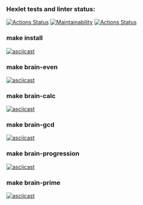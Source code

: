 ### Hexlet tests and linter status:

[![Actions Status](https://github.com/mbaray/php-project-lvl1/workflows/hexlet-check/badge.svg)](https://github.com/mbaray/php-project-lvl1/actions)
[![Maintainability](https://api.codeclimate.com/v1/badges/f925f12fdee9a08afe26/maintainability)](https://codeclimate.com/github/mbaray/php-project-lvl1/maintainability)
[![Actions Status](https://github.com/mbaray/php-project-lvl1/workflows/lint-check/badge.svg)](https://github.com/mbaray/php-project-lvl1/actions)
### make install
[![asciicast](https://asciinema.org/a/vSLdgdwrLmh7RjxxNZNzVUplz.svg)](https://asciinema.org/a/vSLdgdwrLmh7RjxxNZNzVUplz)
### make brain-even
[![asciicast](https://asciinema.org/a/xBSfGzecUVDphvEMgGyvSgMzy.svg)](https://asciinema.org/a/xBSfGzecUVDphvEMgGyvSgMzy)
### make brain-calc
[![asciicast](https://asciinema.org/a/mQ0dLmDVLOTOT6AZ3MdlLMGcG.svg)](https://asciinema.org/a/mQ0dLmDVLOTOT6AZ3MdlLMGcG)
### make brain-gcd
[![asciicast](https://asciinema.org/a/NGpP0J8NR4pObQWYf1neFO9sU.svg)](https://asciinema.org/a/NGpP0J8NR4pObQWYf1neFO9sU)
### make brain-progression
[![asciicast](https://asciinema.org/a/R3WFG8XKaHRK59sSVDR0QKE9J.svg)](https://asciinema.org/a/R3WFG8XKaHRK59sSVDR0QKE9J)
### make brain-prime
[![asciicast](https://asciinema.org/a/49zjAUb0vuWVvGqS8UBRh2DJL.svg)](https://asciinema.org/a/49zjAUb0vuWVvGqS8UBRh2DJL)
